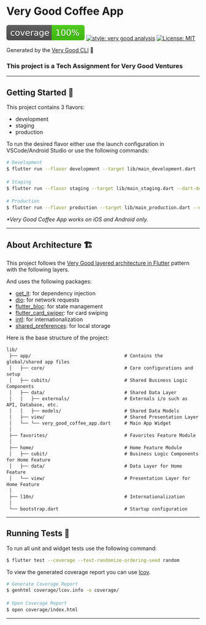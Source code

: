 # Very Good Coffee App

![coverage][coverage_badge]
[![style: very good analysis][very_good_analysis_badge]][very_good_analysis_link]
[![License: MIT][license_badge]][license_link]

Generated by the [Very Good CLI][very_good_cli_link] 🤖

### This project is a Tech Assignment for Very Good Ventures

---

## Getting Started 🚀

This project contains 3 flavors:

- development
- staging
- production

To run the desired flavor either use the launch configuration in VSCode/Android Studio or use the following commands:

```sh
# Development
$ flutter run --flavor development --target lib/main_development.dart --dart-define=API_BASE_URL=https://coffee.alexflipnote.dev

# Staging
$ flutter run --flavor staging --target lib/main_staging.dart --dart-define=API_BASE_URL=https://coffee.alexflipnote.dev

# Production
$ flutter run --flavor production --target lib/main_production.dart --dart-define=API_BASE_URL=https://coffee.alexflipnote.dev
```

_\*Very Good Coffee App works on iOS and Android only._

---

## About Architecture 🏗️

This project follows the [Very Good layered architecture in Flutter](https://verygood.ventures/blog/very-good-flutter-architecture) pattern with the following layers.

And uses the following packages:
  - [get_it](https://pub.dev/packages/get_it): for dependency injection
  - [dio](https://pub.dev/packages/dio): for network requests
  - [flutter_bloc](https://pub.dev/packages/flutter_bloc): for state management
  - [flutter_card_swiper](https://pub.dev/packages/flutter_card_swiper): for card swiping
  - [intl](https://pub.dev/packages/intl): for internationalization
  - [shared_preferences](https://pub.dev/packages/shared_preferences): for local storage

Here is the base structure of the project:

```
lib/
 ├── app/                                  # Contains the global/shared app files
 │   ├── core/                             # Core configurations and setup
 │   ├── cubits/                           # Shared Business Logic Components
 │   ├── data/                             # Shared Data Layer
 │   │   ├── externals/                    # Externals i/o such as API, Database, etc.
 │   │   ├── models/                       # Shared Data Models
 │   ├── view/                             # Shared Presentation Layer
 │   └── └── very_good_coffee_app.dart     # Main App Widget
 │
 ├── favorites/                            # Favorites Feature Module
 │
 ├── home/                                 # Home Feature Module
 │   ├── cubit/                            # Business Logic Components for Home Feature
 │   ├── data/                             # Data Layer for Home Feature
 │   └── view/                             # Presentation Layer for Home Feature
 │
 ├── l10n/                                 # Internationalization
 │
 └── bootstrap.dart                        # Startup configuration
```

---

## Running Tests 🧪

To run all unit and widget tests use the following command:

```sh
$ flutter test --coverage --test-randomize-ordering-seed random
```

To view the generated coverage report you can use [lcov](https://github.com/linux-test-project/lcov).

```sh
# Generate Coverage Report
$ genhtml coverage/lcov.info -o coverage/

# Open Coverage Report
$ open coverage/index.html
```

---

[coverage_badge]: coverage_badge.svg
[flutter_localizations_link]: https://api.flutter.dev/flutter/flutter_localizations/flutter_localizations-library.html
[internationalization_link]: https://flutter.dev/docs/development/accessibility-and-localization/internationalization
[license_badge]: https://img.shields.io/badge/license-MIT-blue.svg
[license_link]: https://opensource.org/licenses/MIT
[very_good_analysis_badge]: https://img.shields.io/badge/style-very_good_analysis-B22C89.svg
[very_good_analysis_link]: https://pub.dev/packages/very_good_analysis
[very_good_cli_link]: https://github.com/VeryGoodOpenSource/very_good_cli
